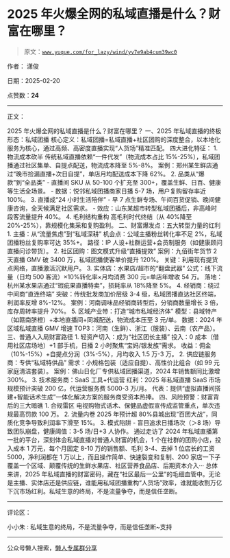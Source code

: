 # 2025 年火爆全网的私域直播是什么？财富在哪里？

> 原文：[`www.yuque.com/for_lazy/wind/yv7e9ab4cum39wc0`](https://www.yuque.com/for_lazy/wind/yv7e9ab4cum39wc0)

作者： 潇俊

日期：2025-02-20

点赞数：**24**

* * *

正文：

2025 年火爆全网的私域直播是什么？财富在哪里？ 一、2025 年私域直播的终极形态：私域团播
核心定义：私域团播=私域直播+社区团购的深度整合，以本地化服务为核心，通过高频、高密度直播实现“人货场”精准匹配。 四大进化特征： 1. 物流成本砍半
传统私域直播依赖“一件代发”（物流成本占比 15%-25%），私域团播通过社区集单、自提点配送，物流成本降至 5%-8%。
案例：郑州某生鲜店通过“晚市捡漏直播+次日自提”，单店月均配送成本下降 62%。 2. 品类从“爆款”到“全品类” - 直播间 SKU 从 50-100 个扩充至 300+，覆盖生鲜、日百、健康等生活全场景。 - 数据：悦邻私域团播商家日播 5-7 场，用户复购留存率近 100%。 3. 直播成“24 小时生活陪伴” - 早 7 点生鲜专场、午间百货促销、晚间健康咨询，全天候满足社区需求。 - 效应：山东某超市转型私域团播后，非高峰时段客流量提升 40%。 4. 毛利结构重构 高毛利时代终结（从 40%降至 20%-25%），靠规模化集采和复购盈利。
二、财富爆发点：五大转型力量的红利 1. 主播：从“流量焦虑”到“私域深耕” 机会点：公域主播粉丝转化率不足 2%，私域团播粉丝复购率可达 35%+。
路径：IP 人设+社群运营+会员制服务（如健康顾问直播问诊带货）。 2. 社区团购：图文模式升级“直播提效”
案例：九佰街年货节 2 天直播 GMV 破 3400 万，私域团播使客单价提升 120%。 关键：利用现有提货点网络，直播激活沉默用户。 3. 实体店：水果店/超市的“翻盘武器” 公式：线下流量（日均 500 客流）×10%转化率×月均消费 300 元=单店年增收 54 万。
落地：杭州某水果店通过“瑕疵果直播特卖”，损耗率从 18%降至 5%。 4. 经销商：绕过中间商“直连终端”
突破：传统批发商加价层级 3-4 级，私域团播直达社区终端，利润率反增 8%-12%。 案例：河南调味品经销商转型后，分销商数量增长 3 倍，库存周转率提升 70%。
5. 区域产业带：打造“城市私域经济体” 模型：县域特产（如赣南脐橙）+本地直播间+同城配送，物流成本压至 3 元/单。
数据：2024 年区域私域直播 GMV 增速 TOP3：河南（生鲜）、浙江（服装）、云南（农产品）。 三、普通人入局财富路径 1. 轻资产切入：成为“社区团长主播” 投入：0 成本（借用社区店场地）+1 部手机，日播 2 小时聚焦“宝妈/银发族”需求。
收益：佣金（10%-15%）+自提点分润（3%-5%），月均收入 1.5 万-3 万。 2. 供应链服务商：专供“私域特供品”
需求：小规格包装（适应自提）、高性价比组合（如 99 元家庭清洁套装）。 案例：佛山日化厂专供私域团播渠道，2024 年销售额同比激增 300%。 3. 技术服务商：SaaS 工具+代运营 红利：2025 年私域直播 SaaS 市场规模预计突破 200 亿，代运营服务费 5000-3 万/月。
代表：提供“虚拟直播间搭建+智能话术生成”一体化解决方案的服务商受资本热捧。 四、风险预警：财富背后的三大暗礁 1. 合规雷区
电视购物式话术、保健品虚假宣传成监管重点，单次违规最高罚款 100 万。 2. 流量内卷
2025 年预计超 80%县城出现“百团大战”，同质化竞争导致利润率下滑至 15%。 3. 模式陷阱 - 盲目追求日播场次（＞8 场）导致团队崩盘，健康阈值：3-5 场/日+3 人协作。
通过走访了 2024 年私域直播第一批的平台，深刻体会私域直播对普通人财富的机会，1 个在社群的团购小店，投入成本 1 万元，每个月固定 8-10 万的销售额、毛利 3-4、去掉 1 位店长的工资 5000，净利润都在 1 万以上，而且操作简单、快速裂变和复制、200 家店一下子覆盖一个区域、颠覆传统的生鲜水果店、社区营养食品店、后期资本介入···
总体来讲，2025 年私域直播的财富密码，藏在“社区最后一公里”的毛细血管中。无论是主播、实体店还是供应链，谁能用私域团播重构“人货场”效率，谁就能收割万亿下沉市场红利。私域生意的终局，不是流量争夺，而是信任垄断。

* * *

评论区：

小小朱 : 私域生意的终局，不是流量争夺，而是信任垄断~支持

* * *

公众号懒人搜索，[懒人专属群分享](https://lazybook.fun/#/blog/group)